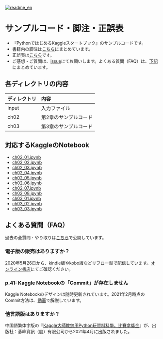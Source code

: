 [![readme_en](https://img.shields.io/static/v1?label=README&message=English&color=blue)](README_EN.md)

# サンプルコード・脚注・正誤表

- 『PythonではじめるKaggleスタートブック』のサンプルコードです。
- 書籍内の脚注は[こちら](footnote.md)にまとめています。
- 正誤表は[こちら](errata.md)です。
- ご感想・ご質問は、[issue](https://github.com/upura/python-kaggle-start-book/issues)にてお願いします。よくある質問（FAQ）は、[下記](https://github.com/upura/python-kaggle-start-book#%E3%82%88%E3%81%8F%E3%81%82%E3%82%8B%E8%B3%AA%E5%95%8Ffaq)にまとめています。

## 各ディレクトリの内容

|ディレクトリ| 内容 |
|:----|:-------|
| input | 入力ファイル |
| ch02 | 第2章のサンプルコード |
| ch03 | 第3章のサンプルコード |

## 対応するKaggleのNotebook

- [ch02_01.ipynb](https://www.kaggle.com/sishihara/python-kaggle-start-book-ch02-01)
- [ch02_02.ipynb](https://www.kaggle.com/sishihara/python-kaggle-start-book-ch02-02)
- [ch02_03.ipynb](https://www.kaggle.com/sishihara/python-kaggle-start-book-ch02-03)
- [ch02_04.ipynb](https://www.kaggle.com/sishihara/python-kaggle-start-book-ch02-04)
- [ch02_05.ipynb](https://www.kaggle.com/sishihara/python-kaggle-start-book-ch02-05)
- [ch02_06.ipynb](https://www.kaggle.com/sishihara/python-kaggle-start-book-ch02-06)
- [ch02_07.ipynb](https://www.kaggle.com/sishihara/python-kaggle-start-book-ch02-07)
- [ch02_08.ipynb](https://www.kaggle.com/sishihara/python-kaggle-start-book-ch02-08)
- [ch03_01.ipynb](https://www.kaggle.com/sishihara/python-kaggle-start-book-ch03-01)
- [ch03_02.ipynb](https://www.kaggle.com/sishihara/python-kaggle-start-book-ch03-02)
- [ch03_03.ipynb](https://www.kaggle.com/sishihara/python-kaggle-start-book-ch03-03)

## よくある質問（FAQ）

過去の全質問・やり取りは[こちら](https://github.com/upura/python-kaggle-start-book/issues?q=is%3Aissue)で公開しています。

### 電子版の販売はありますか？

2020年5月26日から、kindle版やkobo版などリフロー型で配信しています。[オンライン書店](https://bookclub.kodansha.co.jp/buy?item=0000325172)にてご確認ください。

### p.41: Kaggle Notebookの「Commit」が存在しません

Kaggle Notebookのデザインは随時更新されています。2021年2月時点のCommit方法は、[動画](https://youtu.be/lU_VY79vJfk)で解説しています。

### 他言語版はありますか？

中国語繁体字版の『[Kaggle大師教您用Python玩資料科學，比賽拿獎金](http://books.gotop.com.tw/v_ACD021100)』が、出版社：碁峰資訊（股）有限公司から2021年4月に出版されました。
